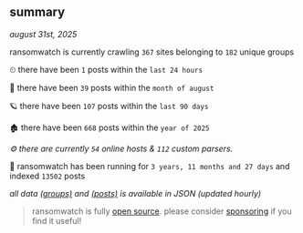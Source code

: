 
## summary
_august 31st, 2025_

ransomwatch is currently crawling `367` sites belonging to `182` unique groups

⏲ there have been `1` posts within the `last 24 hours`

🦈 there have been `39` posts within the `month of august`

🪐 there have been `107` posts within the `last 90 days`

🏚 there have been `668` posts within the `year of 2025`

_⚙️ there are currently `54` online hosts & `112` custom parsers._

🦕 ransomwatch has been running for `3 years, 11 months and 27 days` and indexed `13502` posts

_all data  [(groups)](http://https://dataleak.hopeless99.top//groups) and [(posts)](http://https://dataleak.hopeless99.top//posts) is available in JSON (updated hourly)_

> ransomwatch is fully [open source](https://github.com/joshhighet/ransomwatch#ransomwatch--). please consider [sponsoring](https://github.com/sponsors/joshhighet) if you find it useful!
